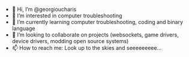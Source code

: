 - 👋 Hi, I’m @georgioucharis
- 👀 I’m interested in computer troubleshooting
- 🌱 I’m currently learning computer troubleshooting, coding and binary language
- 💞️ I’m looking to collaborate on projects (websockets, game drivers, device drivers, modding open source systems)
- 📫 How to reach me: Look up to the skies and seeeeeeeee...

<!---
georgioucharis/georgioucharis is a ✨ special ✨ repository because its `README.md` (this file) appears on your GitHub profile.
You can click the Preview link to take a look at your changes.
--->
